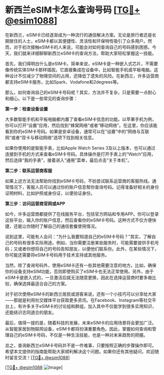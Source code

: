 # 新西兰eSIM卡怎么查询号码 [[TG💪+ @esim1088](https://t.me/s/esim1088)]

在新西兰，eSIM卡已经逐渐成为一种流行的通信解决方案。无论是旅行者还是长期居住的人士，eSIM卡都以其便捷性、灵活性和环保特性吸引了众多用户。然而，对于初次接触eSIM卡的人来说，可能会对如何查询自己的号码感到困惑。今天，我们就来详细聊聊新西兰eSIM卡的查询方法，帮助大家轻松掌握这一技能。

首先，我们得明白什么是eSIM卡。简单来说，eSIM卡是一种嵌入式芯片，不需要像传统实体SIM卡那样插拔。它直接集成在设备中，比如智能手机或平板电脑。这种设计不仅减少了物理空间的占用，还降低了遗失的风险。在新西兰，许多运营商都支持eSIM卡服务，比如Spark、Vodafone和2degrees等。

那么，如何查询自己的eSIM卡号码呢？其实，方法并不复杂，只是需要一点耐心和细心。以下是一些常见的查询步骤：

**第一步：检查设备设置**

大多数智能手机和平板电脑都内置了查看eSIM卡信息的功能。以苹果手机为例，你可以打开“设置”应用，然后找到“蜂窝网络”或者“移动网络”。在这里，你应该能看到你的eSIM卡号码。如果是安卓设备，通常可以在“设置”中的“网络与互联网”或者“双卡与移动网络”选项下找到相关信息。

如果你使用的是智能手表，比如Apple Watch Series 3及以上版本，也可以通过连接到手机的方式来查看eSIM卡号码。具体操作是打开手表上的“Watch”应用，然后选择“我的手表”，接着进入“通用”菜单，最后点击“关于本机”。

**第二步：联系运营商客服**

如果上述方法无法帮助你找到eSIM卡号码，不妨尝试联系运营商的客服热线。通常情况下，客服人员可以通过你的账户信息帮你查询号码。记得准备好相关的身份证明材料，比如护照或身份证，以便验证身份。

**第三步：访问运营商官网或APP**

如今，许多运营商都提供了在线服务平台，包括官方网站和专用APP。你可以登录这些平台，输入你的账户信息，然后查看你的eSIM卡号码。这种方式不仅方便快捷，还能让你随时了解自己的通信套餐使用情况。

说到这里，可能有人会问：“为什么我要知道自己的eSIM卡号码？”其实，了解自己的号码有很多实际用途。例如，当你需要注册某些服务时，可能需要提供手机号码；又或者你想将自己的号码告知朋友，以便他们联系你。此外，在某些情况下，你可能还需要将eSIM卡号码用于技术支持或其他服务。

当然，除了查询号码外，使用eSIM卡还有一些其他需要注意的地方。比如，确保你的设备支持eSIM功能，否则即使购买了eSIM卡也无法正常使用。另外，由于eSIM卡是嵌入式的，一旦激活后就无法随意更换，因此在选择运营商时要多做比较，确保选择最适合自己的方案。

对于初次使用eSIM卡的新西兰居民或游客来说，还有一个小技巧可以分享给大家——那就是利用社交媒体平台获取更多资讯。在Facebook、Instagram等社交平台上，有许多关于eSIM卡的讨论组和群组，加入其中不仅能学到很多实用知识，还能结识志同道合的朋友。

最后，值得一提的是，随着科技的发展，未来eSIM卡的应用场景将会更加广泛。从智能家居到物联网设备，eSIM卡都将扮演重要角色。因此，掌握如何查询和管理自己的eSIM卡号码，不仅是一种生活技能，也是一种对未来趋势的把握。

总之，查询新西兰eSIM卡号码并不是一件难事，只要按照正确的步骤操作即可。希望本文提供的指南能帮助大家顺利解决这个问题。如果你还有其他疑问，欢迎随时留言交流！[[TG💪+ @esim1088](https://t.me/s/esim1088)]

[[TG💪+ @esim1088](https://t.me/s/esim1088) ![Image](https://i.postimg.cc/4NQfJmqS/Snipaste-2025-05-13-00-14-12.png)]